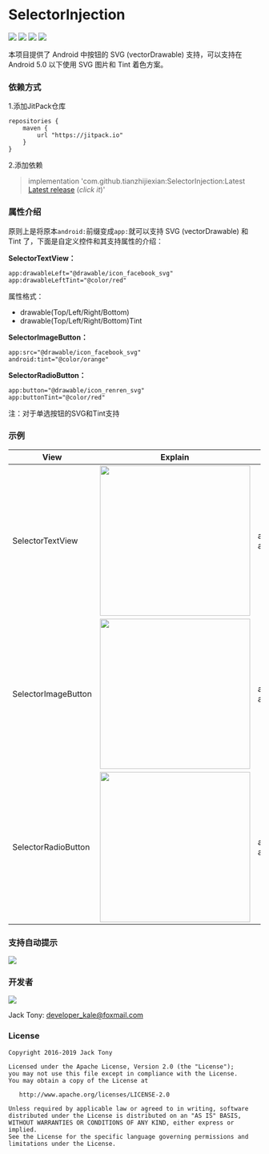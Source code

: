 
# SelectorInjection
[![](https://jitpack.io/v/tianzhijiexian/SelectorInjection.svg)](https://jitpack.io/#tianzhijiexian/SelectorInjection)
![](https://img.shields.io/badge/minSdk-16-blue.svg)
[![](https://img.shields.io/github/stars/tianzhijiexian/SelectorInjection.svg)](https://github.com/tianzhijiexian/SelectorInjection)
[![](https://img.shields.io/github/forks/tianzhijiexian/SelectorInjection.svg)](https://github.com/tianzhijiexian/SelectorInjection/network)

本项目提供了 Android 中按钮的 SVG (vectorDrawable) 支持，可以支持在 Android 5.0 以下使用 SVG 图片和 Tint 着色方案。

### 依赖方式

1.添加JitPack仓库

```
repositories {
    maven {
        url "https://jitpack.io"
    }
}
```

2.添加依赖

> implementation 'com.github.tianzhijiexian:SelectorInjection:Latest [Latest release](https://github.com/tianzhijiexian/SelectorInjection/releases) (*click it*)'

### 属性介绍

原则上是将原本`android:`前缀变成`app:`就可以支持 SVG (vectorDrawable) 和 Tint 了，下面是自定义控件和其支持属性的介绍：

**SelectorTextView：**

```
app:drawableLeft="@drawable/icon_facebook_svg"  
app:drawableLeftTint="@color/red"
```
属性格式：

- drawable(Top/Left/Right/Bottom)
- drawable(Top/Left/Right/Bottom)Tint

**SelectorImageButton：**

```
app:src="@drawable/icon_facebook_svg"
android:tint="@color/orange" 
```

**SelectorRadioButton：**

```
app:button="@drawable/icon_renren_svg" 
app:buttonTint="@color/red"
```

注：对于单选按钮的SVG和Tint支持

### 示例

View| Explain | Attribute
--- | --- | ---
SelectorTextView   | <div><img src="http://static.zybuluo.com/shark0017/o06fq4tk0dk35kznk965vf96/image_1cca7nhgh1khc1e6o1v8fjtqosb3h.png" width="300"></div>| app:drawableBottom="@drawable/icon_facebook_svg"<br>app:drawableBottomTint="@color/green"
SelectorImageButton | <div><img src="http://static.zybuluo.com/shark0017/idhyn2508hqtl7kulwqykod8/image_1cca8953dav3b2n1ork1hjnlh24b.png" width="300"></div>| app:src="@drawable/icon_robot_svg" <br>  android:tint="@color/orange" 
SelectorRadioButton | <div><img src="http://static.zybuluo.com/shark0017/c460uqsb4vd4dzoogmsk9lnp/image_1cca780lu12dcp0a1nhc16jcpfl1t.png" width="300"></div>| app:button="@drawable/icon_check_selector"  <br>  app:buttonTint="@color/orange"	

### 支持自动提示

![](http://static.zybuluo.com/shark0017/7zwuwmpqt8277pij1y0n9ujx/image_1cca9etom4krs9a89a1mpd1in355.png)

### 开发者 

![](https://avatars3.githubusercontent.com/u/9552155?v=3&s=460)

Jack Tony: <developer_kale@foxmail.com>  

### License

    Copyright 2016-2019 Jack Tony

    Licensed under the Apache License, Version 2.0 (the "License");
    you may not use this file except in compliance with the License.
    You may obtain a copy of the License at

       http://www.apache.org/licenses/LICENSE-2.0

    Unless required by applicable law or agreed to in writing, software
    distributed under the License is distributed on an "AS IS" BASIS,
    WITHOUT WARRANTIES OR CONDITIONS OF ANY KIND, either express or implied.
    See the License for the specific language governing permissions and
    limitations under the License.

